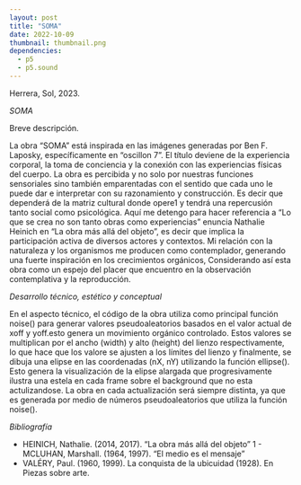```yaml
---
layout: post
title: "SOMA"
date: 2022-10-09
thumbnail: thumbnail.png
dependencies:
  - p5
  - p5.sound
---
```


<div id="div-sketch">
  <script type="text/javascript" src="sketch.js"></script>
</div>

Herrera, Sol, 2023.

*SOMA*

Breve descripción.

La obra “SOMA” está inspirada en las imágenes generadas por Ben F. Laposky, específicamente en “oscillon 7”. El título deviene de la experiencia corporal, la toma de conciencia y la conexión con las experiencias físicas del cuerpo. 
La obra es percibida y no solo por nuestras funciones sensoriales sino también emparentadas con el sentido que cada uno le puede dar e interpretar con su razonamiento y construcción. Es decir que dependerá de la matriz cultural donde opere1 y tendrá una repercusión tanto social como psicológica. Aquí me detengo para hacer referencia a “Lo que se crea no son tanto obras como experiencias” enuncia Nathalie Heinich en “La obra más allá del objeto”, es decir que implica la participación activa de diversos actores y contextos.
Mi relación con la naturaleza y los organismos me producen como contemplador, generando una fuerte inspiración en los crecimientos orgánicos, Considerando así esta obra como un espejo del placer que encuentro en la observación contemplativa y la reproducción.

*Desarrollo técnico, estético y conceptual*

En el aspecto técnico, el código de la obra utiliza como principal función noise() para generar valores pseudoaleatorios basados en el valor actual de xoff y yoff.esto genera un movimiento orgánico controlado.  Estos valores se multiplican por el ancho (width) y alto (height) del lienzo respectivamente, lo que hace que los valore se ajusten a los límites del lienzo y finalmente, se dibuja una elipse en las coordenadas (nX, nY) utilizando la función ellipse(). Esto genera la visualización de la elipse alargada que progresivamente ilustra una estela en cada frame sobre el background que no esta actulizandose.
La obra en cada actualización será siempre distinta, ya que es generada por medio de números pseudoaleatorios que utiliza la función noise().  


*Bibliografía*

- HEINICH, Nathalie. (2014, 2017). “La obra más allá del objeto”
1 - MCLUHAN, Marshall. (1964, 1997). “El medio es el mensaje”
 - VALÉRY, Paul. (1960, 1999). La conquista de la ubicuidad (1928). En Piezas
sobre arte.